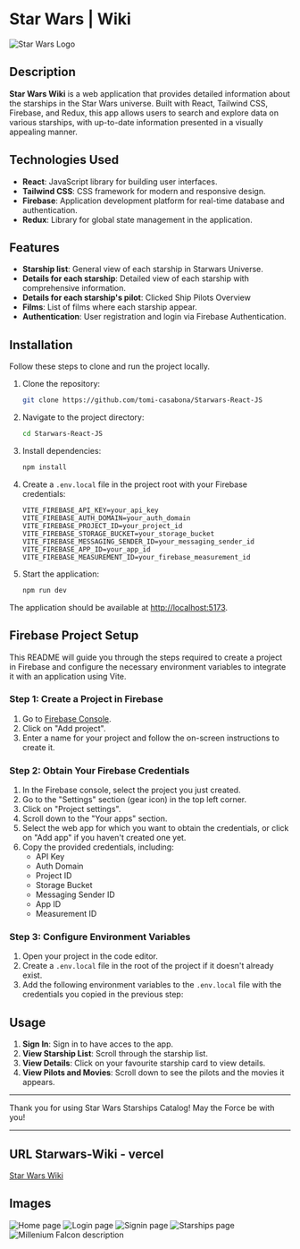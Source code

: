 # Star Wars | Wiki

![Star Wars Logo](./src/assets/images-md/Header.png)

## Description

**Star Wars Wiki** is a web application that provides detailed information about the starships in the Star Wars universe. Built with React, Tailwind CSS, Firebase, and Redux, this app allows users to search and explore data on various starships, with up-to-date information presented in a visually appealing manner.

## Technologies Used

- **React**: JavaScript library for building user interfaces.
- **Tailwind CSS**: CSS framework for modern and responsive design.
- **Firebase**: Application development platform for real-time database and authentication.
- **Redux**: Library for global state management in the application.

## Features

- **Starship list**: General view of each starship in Starwars Universe.
- **Details for each starship**: Detailed view of each starship with comprehensive information.
- **Details for each starship's pilot**: Clicked Ship Pilots Overview
- **Films**: List of films where each starship appear.
- **Authentication**: User registration and login via Firebase Authentication.

## Installation

Follow these steps to clone and run the project locally.

1. Clone the repository:
   ```sh
   git clone https://github.com/tomi-casabona/Starwars-React-JS
   ```
2. Navigate to the project directory:
   ```sh
   cd Starwars-React-JS
   ```
3. Install dependencies:
   ```sh
   npm install
   ```
4. Create a `.env.local` file in the project root with your Firebase credentials:

   ```
   VITE_FIREBASE_API_KEY=your_api_key
   VITE_FIREBASE_AUTH_DOMAIN=your_auth_domain
   VITE_FIREBASE_PROJECT_ID=your_project_id
   VITE_FIREBASE_STORAGE_BUCKET=your_storage_bucket
   VITE_FIREBASE_MESSAGING_SENDER_ID=your_messaging_sender_id
   VITE_FIREBASE_APP_ID=your_app_id
   VITE_FIREBASE_MEASUREMENT_ID=your_firebase_measurement_id

   ```

5. Start the application:
   ```sh
   npm run dev
   ```

The application should be available at [http://localhost:5173](http://localhost:5173).

## Firebase Project Setup

This README will guide you through the steps required to create a project in Firebase and configure the necessary environment variables to integrate it with an application using Vite.

### Step 1: Create a Project in Firebase

1. Go to [Firebase Console](https://console.firebase.google.com/).
2. Click on "Add project".
3. Enter a name for your project and follow the on-screen instructions to create it.

### Step 2: Obtain Your Firebase Credentials

1. In the Firebase console, select the project you just created.
2. Go to the "Settings" section (gear icon) in the top left corner.
3. Click on "Project settings".
4. Scroll down to the "Your apps" section.
5. Select the web app for which you want to obtain the credentials, or click on "Add app" if you haven't created one yet.
6. Copy the provided credentials, including:
   - API Key
   - Auth Domain
   - Project ID
   - Storage Bucket
   - Messaging Sender ID
   - App ID
   - Measurement ID

### Step 3: Configure Environment Variables

1. Open your project in the code editor.
2. Create a `.env.local` file in the root of the project if it doesn't already exist.
3. Add the following environment variables to the `.env.local` file with the credentials you copied in the previous step:

## Usage

1. **Sign In**: Sign in to have acces to the app.
2. **View Starship List**: Scroll through the starship list.
3. **View Details**: Click on your favourite starship card to view details.
4. **View Pilots and Movies**: Scroll down to see the pilots and the movies it appears.

---

Thank you for using Star Wars Starships Catalog!
May the Force be with you!

---

## URL Starwars-Wiki - vercel

[Star Wars Wiki](https://starwars-wiki-react.vercel.app/)

## Images

![Home page](./src/assets/images-md/Home.png)
![Login page](./src/assets/images-md/Login.png)
![Signin page](./src/assets/images-md/Signin.png)
![Starships page](./src/assets/images-md/Starships.png)
![Millenium Falcon description](./src/assets/images-md/MilleniumFalcon.png)
